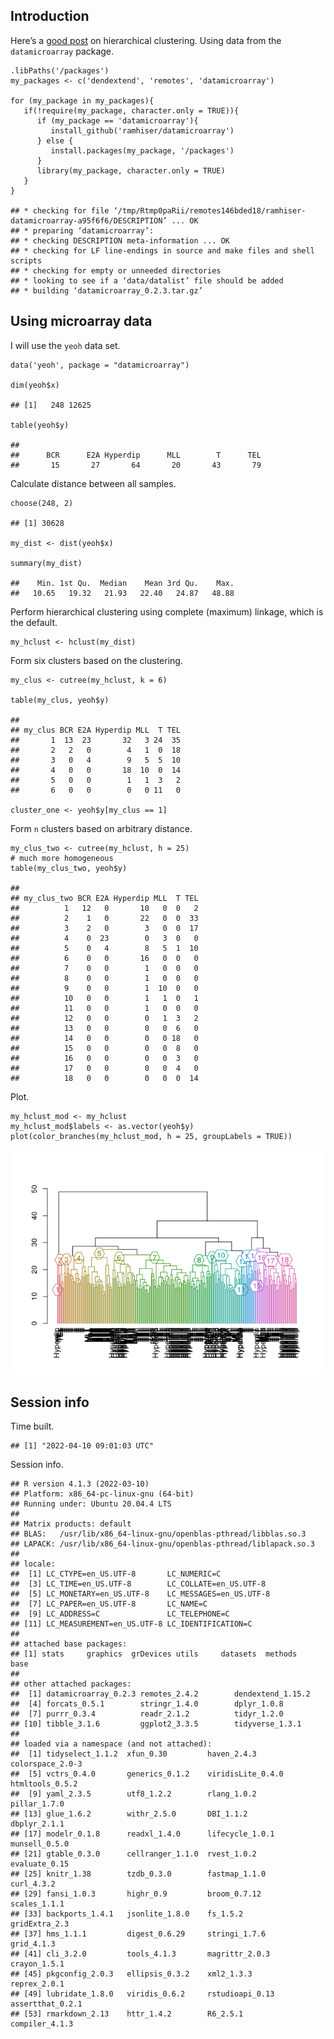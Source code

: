 Introduction
------------

Here’s a [good
post](http://datascienceplus.com/hierarchical-clustering-in-r/) on
hierarchical clustering. Using data from the `datamicroarray` package.

    .libPaths('/packages')
    my_packages <- c('dendextend', 'remotes', 'datamicroarray')

    for (my_package in my_packages){
       if(!require(my_package, character.only = TRUE)){
          if (my_package == 'datamicroarray'){
             install_github('ramhiser/datamicroarray')
          } else {
             install.packages(my_package, '/packages')
          }
          library(my_package, character.only = TRUE)
       }
    }

    ## * checking for file ‘/tmp/Rtmp0paRii/remotes146bded18/ramhiser-datamicroarray-a95f6f6/DESCRIPTION’ ... OK
    ## * preparing ‘datamicroarray’:
    ## * checking DESCRIPTION meta-information ... OK
    ## * checking for LF line-endings in source and make files and shell scripts
    ## * checking for empty or unneeded directories
    ## * looking to see if a ‘data/datalist’ file should be added
    ## * building ‘datamicroarray_0.2.3.tar.gz’

Using microarray data
---------------------

I will use the `yeoh` data set.

    data('yeoh', package = "datamicroarray")

    dim(yeoh$x)

    ## [1]   248 12625

    table(yeoh$y)

    ## 
    ##      BCR      E2A Hyperdip      MLL        T      TEL 
    ##       15       27       64       20       43       79

Calculate distance between all samples.

    choose(248, 2)

    ## [1] 30628

    my_dist <- dist(yeoh$x)

    summary(my_dist)

    ##    Min. 1st Qu.  Median    Mean 3rd Qu.    Max. 
    ##   10.65   19.32   21.93   22.40   24.87   48.88

Perform hierarchical clustering using complete (maximum) linkage, which
is the default.

    my_hclust <- hclust(my_dist)

Form six clusters based on the clustering.

    my_clus <- cutree(my_hclust, k = 6)

    table(my_clus, yeoh$y)

    ##        
    ## my_clus BCR E2A Hyperdip MLL  T TEL
    ##       1  13  23       32   3 24  35
    ##       2   2   0        4   1  0  18
    ##       3   0   4        9   5  5  10
    ##       4   0   0       18  10  0  14
    ##       5   0   0        1   1  3   2
    ##       6   0   0        0   0 11   0

    cluster_one <- yeoh$y[my_clus == 1]

Form `n` clusters based on arbitrary distance.

    my_clus_two <- cutree(my_hclust, h = 25)
    # much more homogeneous
    table(my_clus_two, yeoh$y)

    ##            
    ## my_clus_two BCR E2A Hyperdip MLL  T TEL
    ##          1   12   0       10   0  0   2
    ##          2    1   0       22   0  0  33
    ##          3    2   0        3   0  0  17
    ##          4    0  23        0   3  0   0
    ##          5    0   4        8   5  1  10
    ##          6    0   0       16   0  0   0
    ##          7    0   0        1   0  0   0
    ##          8    0   0        1   0  0   0
    ##          9    0   0        1  10  0   0
    ##          10   0   0        1   1  0   1
    ##          11   0   0        1   0  0   0
    ##          12   0   0        0   1  3   2
    ##          13   0   0        0   0  6   0
    ##          14   0   0        0   0 18   0
    ##          15   0   0        0   0  8   0
    ##          16   0   0        0   0  3   0
    ##          17   0   0        0   0  4   0
    ##          18   0   0        0   0  0  14

Plot.

    my_hclust_mod <- my_hclust
    my_hclust_mod$labels <- as.vector(yeoh$y)
    plot(color_branches(my_hclust_mod, h = 25, groupLabels = TRUE))

![](img/unnamed-chunk-6-1.png)

Session info
------------

Time built.

    ## [1] "2022-04-10 09:01:03 UTC"

Session info.

    ## R version 4.1.3 (2022-03-10)
    ## Platform: x86_64-pc-linux-gnu (64-bit)
    ## Running under: Ubuntu 20.04.4 LTS
    ## 
    ## Matrix products: default
    ## BLAS:   /usr/lib/x86_64-linux-gnu/openblas-pthread/libblas.so.3
    ## LAPACK: /usr/lib/x86_64-linux-gnu/openblas-pthread/liblapack.so.3
    ## 
    ## locale:
    ##  [1] LC_CTYPE=en_US.UTF-8       LC_NUMERIC=C              
    ##  [3] LC_TIME=en_US.UTF-8        LC_COLLATE=en_US.UTF-8    
    ##  [5] LC_MONETARY=en_US.UTF-8    LC_MESSAGES=en_US.UTF-8   
    ##  [7] LC_PAPER=en_US.UTF-8       LC_NAME=C                 
    ##  [9] LC_ADDRESS=C               LC_TELEPHONE=C            
    ## [11] LC_MEASUREMENT=en_US.UTF-8 LC_IDENTIFICATION=C       
    ## 
    ## attached base packages:
    ## [1] stats     graphics  grDevices utils     datasets  methods   base     
    ## 
    ## other attached packages:
    ##  [1] datamicroarray_0.2.3 remotes_2.4.2        dendextend_1.15.2   
    ##  [4] forcats_0.5.1        stringr_1.4.0        dplyr_1.0.8         
    ##  [7] purrr_0.3.4          readr_2.1.2          tidyr_1.2.0         
    ## [10] tibble_3.1.6         ggplot2_3.3.5        tidyverse_1.3.1     
    ## 
    ## loaded via a namespace (and not attached):
    ##  [1] tidyselect_1.1.2  xfun_0.30         haven_2.4.3       colorspace_2.0-3 
    ##  [5] vctrs_0.4.0       generics_0.1.2    viridisLite_0.4.0 htmltools_0.5.2  
    ##  [9] yaml_2.3.5        utf8_1.2.2        rlang_1.0.2       pillar_1.7.0     
    ## [13] glue_1.6.2        withr_2.5.0       DBI_1.1.2         dbplyr_2.1.1     
    ## [17] modelr_0.1.8      readxl_1.4.0      lifecycle_1.0.1   munsell_0.5.0    
    ## [21] gtable_0.3.0      cellranger_1.1.0  rvest_1.0.2       evaluate_0.15    
    ## [25] knitr_1.38        tzdb_0.3.0        fastmap_1.1.0     curl_4.3.2       
    ## [29] fansi_1.0.3       highr_0.9         broom_0.7.12      scales_1.1.1     
    ## [33] backports_1.4.1   jsonlite_1.8.0    fs_1.5.2          gridExtra_2.3    
    ## [37] hms_1.1.1         digest_0.6.29     stringi_1.7.6     grid_4.1.3       
    ## [41] cli_3.2.0         tools_4.1.3       magrittr_2.0.3    crayon_1.5.1     
    ## [45] pkgconfig_2.0.3   ellipsis_0.3.2    xml2_1.3.3        reprex_2.0.1     
    ## [49] lubridate_1.8.0   viridis_0.6.2     rstudioapi_0.13   assertthat_0.2.1 
    ## [53] rmarkdown_2.13    httr_1.4.2        R6_2.5.1          compiler_4.1.3

